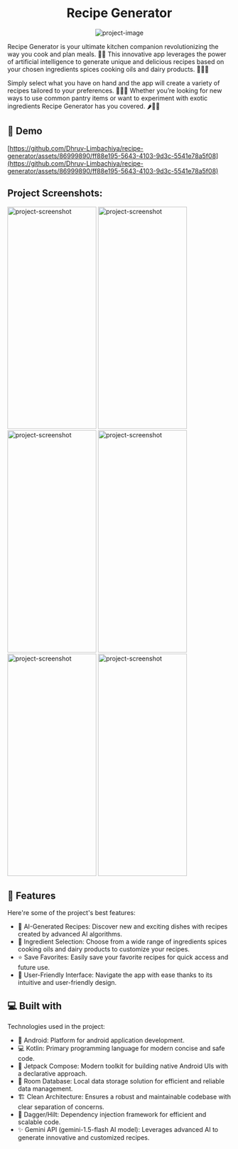 <h1 align="center" id="title">Recipe Generator</h1>

<p align="center"><img src="https://socialify.git.ci/Dhruv-Limbachiya/recipe-generator/image?language=1&amp;owner=1&amp;name=1&amp;stargazers=1&amp;theme=Light" alt="project-image"></p>

<p id="description">Recipe Generator is your ultimate kitchen companion revolutionizing the way you cook and plan meals. 🍳✨ This innovative app leverages the power of artificial intelligence to generate unique and delicious recipes based on your chosen ingredients spices cooking oils and dairy products. 🥑🧂🧀</p> <p> Simply select what you have on hand and the app will create a variety of recipes tailored to your preferences. 📲👩‍🍳 Whether you’re looking for new ways to use common pantry items or want to experiment with exotic ingredients Recipe Generator has you covered. 🌶️🍜🍰</p>

<h2>🚀 Demo</h2>

[https://github.com/Dhruv-Limbachiya/recipe-generator/assets/86999890/ff88e195-5643-4103-9d3c-5541e78a5f08](https://github.com/Dhruv-Limbachiya/recipe-generator/assets/86999890/ff88e195-5643-4103-9d3c-5541e78a5f08)

<h2>Project Screenshots:</h2>

<img src="https://github.com/Dhruv-Limbachiya/recipe-generator/assets/86999890/d401d779-13f6-483e-bb8e-a801decf253a" alt="project-screenshot" width="200" height="500/">

<img src="https://github.com/Dhruv-Limbachiya/recipe-generator/assets/86999890/e9c5bbc4-dbad-4f9a-93fa-0adee061111b" alt="project-screenshot" width="200" height="500/">

<img src="https://github.com/Dhruv-Limbachiya/recipe-generator/assets/86999890/3bff5b7b-bca3-42b4-b693-b9740c153540" alt="project-screenshot" width="200" height="500/">

<img src="https://github.com/Dhruv-Limbachiya/recipe-generator/assets/86999890/85aeb708-99cf-45ff-b3ff-d4db2757b685" alt="project-screenshot" width="200" height="500/">

<img src="https://github.com/Dhruv-Limbachiya/recipe-generator/assets/86999890/dc095031-f04f-4695-af48-07e0e02dd388" alt="project-screenshot" width="200" height="500/">

<img src="https://github.com/Dhruv-Limbachiya/recipe-generator/assets/86999890/0d8e1c5b-837f-446d-8e97-59caa40e8ac5" alt="project-screenshot" width="200" height="500/">

  
  
<h2>🧐 Features</h2>

Here're some of the project's best features:

*   🤖 AI-Generated Recipes: Discover new and exciting dishes with recipes created by advanced AI algorithms.
*   🥕 Ingredient Selection: Choose from a wide range of ingredients spices cooking oils and dairy products to customize your recipes.
*   ⭐ Save Favorites: Easily save your favorite recipes for quick access and future use.
*   📱 User-Friendly Interface: Navigate the app with ease thanks to its intuitive and user-friendly design.

  
  
<h2>💻 Built with</h2>

Technologies used in the project:

*   📱 Android: Platform for android application development.
*   💻 Kotlin: Primary programming language for modern concise and safe code.
*   🎨 Jetpack Compose: Modern toolkit for building native Android UIs with a declarative approach.
*   💾 Room Database: Local data storage solution for efficient and reliable data management.
*   🏗️ Clean Architecture: Ensures a robust and maintainable codebase with clear separation of concerns.
*   🔗 Dagger/Hilt: Dependency injection framework for efficient and scalable code.
*   ✨ Gemini API (gemini-1.5-flash AI model): Leverages advanced AI to generate innovative and customized recipes.

